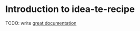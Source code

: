 # Introduction to idea-te-recipe

TODO: write [great documentation](http://jacobian.org/writing/what-to-write/)
